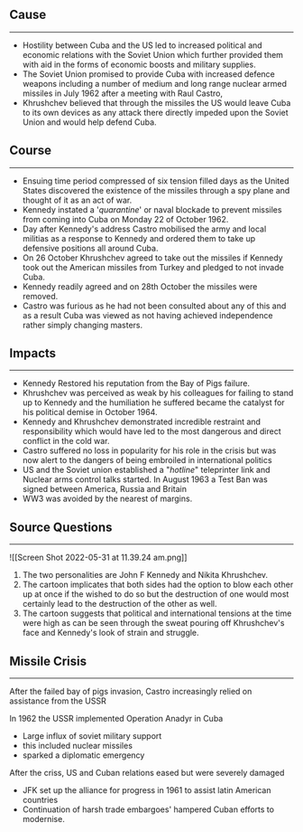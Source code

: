 ## Cause
---
- Hostility between Cuba and the US led to increased political and economic relations with the Soviet Union which further provided them with aid in the forms of economic boosts and military supplies. 
- The Soviet Union promised to provide Cuba with increased defence weapons including a number of medium and long range nuclear armed missiles in July 1962 after a meeting with Raul Castro,
- Khrushchev believed that through the missiles the US would leave Cuba to its own devices as any attack there directly impeded upon the Soviet Union and would help defend Cuba. 

## Course 
---
- Ensuing time period compressed of six tension filled days as the United States discovered the existence of the missiles through a spy plane and thought of it as an act of war. 
- Kennedy instated a '*quarantine*' or naval blockade to prevent missiles from coming into Cuba on Monday 22 of October 1962. 
- Day after Kennedy's address Castro mobilised the army and local militias as a response to Kennedy and ordered them to take up defensive positions all around Cuba. 
- On 26 October Khrushchev agreed to take out the missiles if Kennedy took out the American missiles from Turkey and pledged to not invade Cuba.
- Kennedy readily agreed and on 28th October the missiles were removed. 
- Castro was furious as he had not been consulted about any of this and as a result Cuba was viewed as not having achieved independence rather simply changing masters. 

## Impacts
---
- Kennedy Restored his reputation from the Bay of Pigs failure.
- Khrushchev was perceived as weak by his colleagues for failing to stand up to Kennedy and the humiliation he suffered became the catalyst for his political demise in October 1964.
- Kennedy and Khrushchev demonstrated incredible restraint and responsibility which would have led to the most dangerous and direct conflict in the cold war. 
- Castro suffered no loss in popularity for his role in the crisis but was now alert to the dangers of being embroiled in international politics
- US and the Soviet union established a "*hotline*" teleprinter link and Nuclear arms control talks started. In August 1963 a Test Ban was signed between America, Russia and Britain
- WW3 was avoided by the nearest of margins.


## Source Questions
---
![[Screen Shot 2022-05-31 at 11.39.24 am.png]]

1. The two personalities are John F Kennedy and Nikita Khrushchev. 
2. The cartoon implicates that both sides had the option to blow each other up at once if the wished to do so but the destruction of one would most certainly lead to the destruction of the other as well.
3. The cartoon suggests that political and international tensions at the time were high as can be seen through the sweat pouring off Khrushchev's face and Kennedy's look of strain and struggle. 



## Missile Crisis 
---
After the failed bay of pigs invasion, Castro increasingly relied on assistance from the USSR

In 1962 the USSR implemented Operation Anadyr in Cuba
- Large influx of soviet military support
- this included nuclear missiles
- sparked a diplomatic emergency

After the criss, US and Cuban relations eased but were severely damaged 
- JFK set up the alliance for progress in 1961 to assist latin American countries 
- Continuation of harsh trade embargoes' hampered Cuban efforts to modernise.